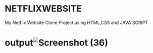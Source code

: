 # NETFLIXWEBSITE
My Netflix Website Clone Project using  HTML,CSS and JAVA SCRIPT
# output![Screenshot (36)](https://github.com/UZMA63/NETFLIXWEBSITE/assets/123838722/61856a39-ad9d-4501-ba35-9ae4cec847f3)
